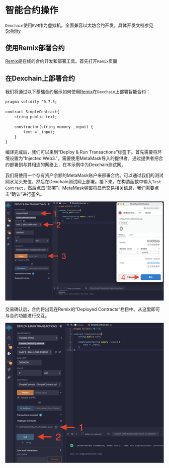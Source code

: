 # 智能合约操作

`Dexchain`使用`EVM`作为虚拟机，全面兼容以太坊合约开发。具体开发文档参见[Solidity](https://docs.soliditylang.org/en/latest/)


## 使用Remix部署合约

[Remix](https://remix.ethereum.org)是在线的合约开发和部署工具。首先打开`Remix`页面

## 在Dexchain上部署合约

我们将通过以下基础合约展示如何使用[Remix](https://remix.ethereum.org/)在`Dexchain`上部署智能合约：

```solidity
pragma solidity ^0.7.5;

contract SimpleContract{
    string public text;
    
    constructor(string memory _input) {
        text = _input;
    }
}
```

编译完成后，我们可以来到“Deploy & Run Transactions”标签下。首先需要将环境设置为"Injected Web3."，需要使用MetaMask导入的提供者，通过提供者把合约部署到与其相连的网络上，在本示例中为Dexchain测试网。

我们将使用一个存有资产余额的MetaMask账户来部署合约。可以通过我们的测试网水龙头充值，然后在Dexchain测试网上部署。接下来，在构造函数中输入`Test Contract`，然后点击“部署”。MetaMask弹窗将显示交易相关信息，我们需要点击“确认”进行签名。

![Deploying Contract](../resources/remix1.png)

交易确认后，合约将出现在Remix的“Deployed Contracts”栏目中。从这里即可与合约功能进行交互。

![Interact with Contract](../resources/remix2.png)